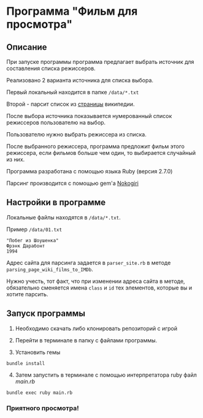 # Программа "Фильм для просмотра"

## Описание
При запуске программы программа предлагает выбрать источник для составления списка режиссеров.

Реализовано 2 варианта источника для списка выбора. 

Первый локальный находится в папке `/data/*.txt`

Второй - парсит список из [страницы](https://ru.wikipedia.org/wiki/250_лучших_фильмов_по_версии_IMDb) википедии.

После выбора источника показывается нумерованный список режиссеров пользователю на выбор.

Пользователю нужно выбрать режиссера из списка.

После выбранного режиссера, программа предложит фильм этого режиссера, если фильмов больше чем один, то выбирается случайный из них.

Программа разработана с помощью языка Ruby (версия 2.7.0)

Парсинг производится с помощью gem'a [Nokogiri](https://nokogiri.org)

## Настройки в программе
Локальные файлы находятся в `/data/*.txt`. 

Пример `/data/01.txt`
```
"Побег из Шоушенка"
Фрэнк Дарабонт
1994
```

Адрес сайта для парсинга задается в `parser_site.rb` в методе `parsing_page_wiki_films_to_IMDb`. 

Нужно учесть, тот факт, что при изменении адреса сайта в методе, обязательно сменяется имена `class` и `id` тех элементов, которые вы и хотите парсить.


## Запуск программы
1. Необходимо скачать либо клонировать репозиторий с игрой

2. Перейти в терминале в папку с файлами программы.

3. Установить гемы
```
bundle install
```
4. Затем запустить в терминале с помощью интерпретатора ruby файл <em>main.rb</em>
```
bundle exec ruby main.rb
```
### Приятного просмотра!
